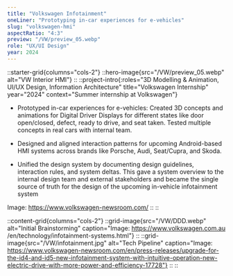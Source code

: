 ```yaml
---
title: "Volkswagen Infotainment"
oneLiner: "Prototyping in-car experiences for e-vehicles"
slug: "volkswagen-hmi"
aspectRatio: "4:3"
preview: "/VW/preview_05.webp"
role: "UX/UI Design"
year: 2024
---
```


::starter-grid{columns="cols-2"}
::hero-image{src="/VW/preview_05.webp" alt="VW Interior HMI"}
::
::project-intro{:roles="3D Modelling & Animation, UI/UX Design, Information Architecture" title="Volkswagen Internship" year="2024" context="Summer internship at Volkswagen"}

- Prototyped in-car experiences for e-vehicles: Created 3D concepts and animations for Digital Driver Displays for different states like door open/closed, defect, ready to drive, and seat taken. Tested multiple concepts in real cars with internal team.

- Designed and aligned interaction patterns for upcoming Android-based HMI systems across brands like Porsche, Audi, Seat/Cupra, and Skoda.

- Unified the design system by documenting design guidelines, interaction rules, and system deltas. This gave a system overview to the internal design team and external stakeholders and became the single source of truth for the design of the upcoming in-vehicle infotainment system

Image: https://www.volkswagen-newsroom.com/
::
::

::content-grid{columns="cols-2"}
::grid-image{src="/VW/DDD.webp" alt="Initial Brainstorming" caption="Image: https://www.volkswagen.com.au /en/technology/infotainment-systems.html"}
::
::grid-image{src="/VW/infotainment.jpg" alt="Tech Pipeline" caption="Image: https://www.volkswagen-newsroom.com/en/press-releases/upgrade-for-the-id4-and-id5-new-infotainment-system-with-intuitive-operation-new-electric-drive-with-more-power-and-efficiency-17728"}
::
::
